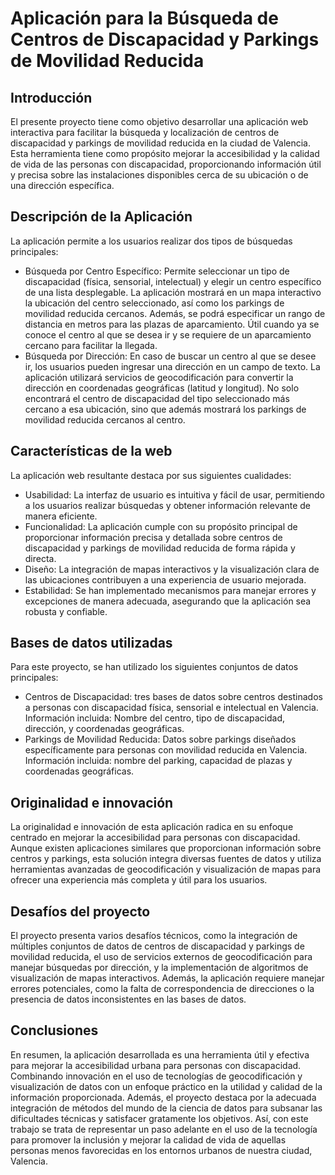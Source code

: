 # Aplicación para la Búsqueda de Centros de Discapacidad y Parkings de Movilidad Reducida

## Introducción

El presente proyecto tiene como objetivo desarrollar una aplicación web interactiva para facilitar la búsqueda y localización de centros de discapacidad y parkings de movilidad reducida en la ciudad de Valencia. Esta herramienta tiene como propósito mejorar la accesibilidad y la calidad de vida de las personas con discapacidad, proporcionando información útil y precisa sobre las instalaciones disponibles cerca de su ubicación o de una dirección específica.

## Descripción de la Aplicación

La aplicación permite a los usuarios realizar dos tipos de búsquedas principales:
-	Búsqueda por Centro Específico: Permite seleccionar un tipo de discapacidad (física, sensorial, intelectual) y elegir un centro específico de una lista desplegable. La aplicación mostrará en un mapa interactivo la ubicación del centro seleccionado, así como los parkings de movilidad reducida cercanos. Además, se podrá especificar un rango de distancia en metros para las plazas de aparcamiento. Útil cuando ya se conoce el centro al que se desea ir y se requiere de un aparcamiento cercano para facilitar la llegada.
-	Búsqueda por Dirección: En caso de buscar un centro al que se desee ir, los usuarios pueden ingresar una dirección en un campo de texto. La aplicación utilizará servicios de geocodificación para convertir la dirección en coordenadas geográficas (latitud y longitud). No solo encontrará el centro de discapacidad del tipo seleccionado más cercano a esa ubicación, sino que además mostrará los parkings de movilidad reducida cercanos al centro. 

## Características de la web
La aplicación web resultante destaca por sus siguientes cualidades:
-	Usabilidad: La interfaz de usuario es intuitiva y fácil de usar, permitiendo a los usuarios realizar búsquedas y obtener información relevante de manera eficiente.
-	Funcionalidad: La aplicación cumple con su propósito principal de proporcionar información precisa y detallada sobre centros de discapacidad y parkings de movilidad reducida de forma rápida y directa.
-	Diseño: La integración de mapas interactivos y la visualización clara de las ubicaciones contribuyen a una experiencia de usuario mejorada.
-	Estabilidad: Se han implementado mecanismos para manejar errores y excepciones de manera adecuada, asegurando que la aplicación sea robusta y confiable.

## Bases de datos utilizadas
Para este proyecto, se han utilizado los siguientes conjuntos de datos principales:
-	Centros de Discapacidad: tres bases de datos sobre centros destinados a personas con discapacidad física, sensorial e intelectual en Valencia. Información incluida: Nombre del centro, tipo de discapacidad, dirección, y coordenadas geográficas.
-	Parkings de Movilidad Reducida: Datos sobre parkings diseñados específicamente para personas con movilidad reducida en Valencia. Información incluida: nombre del parking, capacidad de plazas y coordenadas geográficas.

## Originalidad e innovación
La originalidad e innovación de esta aplicación radica en su enfoque centrado en mejorar la accesibilidad para personas con discapacidad. Aunque existen aplicaciones similares que proporcionan información sobre centros y parkings, esta solución integra diversas fuentes de datos y utiliza herramientas avanzadas de geocodificación y visualización de mapas para ofrecer una experiencia más completa y útil para los usuarios.

## Desafíos del proyecto

El proyecto presenta varios desafíos técnicos, como la integración de múltiples conjuntos de datos de centros de discapacidad y parkings de movilidad reducida, el uso de servicios externos de geocodificación para manejar búsquedas por dirección, y la implementación de algoritmos de visualización de mapas interactivos. Además, la aplicación requiere manejar errores potenciales, como la falta de correspondencia de direcciones o la presencia de datos inconsistentes en las bases de datos.

## Conclusiones

En resumen, la aplicación desarrollada es una herramienta útil y efectiva para mejorar la accesibilidad urbana para personas con discapacidad. Combinando innovación en el uso de tecnologías de geocodificación y visualización de datos con un enfoque práctico en la utilidad y calidad de la información proporcionada. Además, el proyecto destaca por la adecuada integración de métodos del mundo de la ciencia de datos para subsanar las dificultades técnicas y satisfacer gratamente los objetivos.
Así, con este trabajo se trata de representar un paso adelante en el uso de la tecnología para promover la inclusión y mejorar la calidad de vida de aquellas personas menos favorecidas en los entornos urbanos de nuestra ciudad, Valencia.

